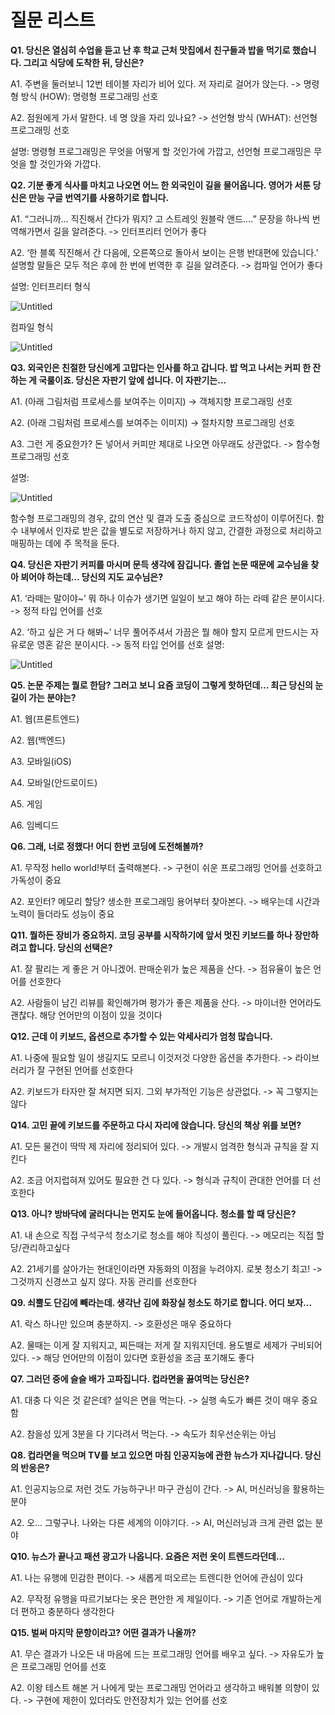 # 질문 리스트

**Q1. 당신은 열심히 수업을 듣고 난 후 학교 근처 맛집에서 친구들과 밥을 먹기로 했습니다. 그리고 식당에 도착한 뒤, 당신은?**

A1. 주변을 둘러보니 12번 테이블 자리가 비어 있다. 저 자리로 걸어가 앉는다. -> 명령형 방식 (HOW): 명령형 프로그래밍 선호

A2. 점원에게 가서 말한다. 네 명 앉을 자리 있나요? -> 선언형 방식 (WHAT): 선언형 프로그래밍 선호

설명: 명령형 프로그래밍은 무엇을 어떻게 할 것인가에 가깝고, 선언형 프로그래밍은 무엇을 할 것인가와 가깝다.

**Q2. 기분 좋게 식사를 마치고 나오면 어느 한 외국인이 길을 물어옵니다. 영어가 서툰 당신은 만능 구글 번역기를 사용하기로 합니다.**

A1. “그러니까… 직진해서 간다가 뭐지? 고 스트레잇 원블락 앤드….” 문장을 하나씩 번역해가면서 길을 알려준다. -> 인터프리터 언어가 좋다

A2. ‘한 블록 직진해서 간 다음에, 오른쪽으로 돌아서 보이는 은행 반대편에 있습니다.’ 설명할 말들은 모두 적은 후에 한 번에 번역한 후 길을 알려준다. -> 컴파일 언어가 좋다

설명:
인터프리터 형식

![Untitled](https://imgur.com/xV2m5vc.png)

컴파일 형식

![Untitled](https://imgur.com/xmdDhNa.png)

**Q3. 외국인은 친절한 당신에게 고맙다는 인사를 하고 갑니다. 밥 먹고 나서는 커피 한 잔 하는 게 국룰이죠. 당신은 자판기 앞에 섭니다. 이 자판기는…**

A1. (아래 그림처럼 프로세스를 보여주는 이미지) -> 객체지향 프로그래밍 선호

A2. (아래 그림처럼 프로세스를 보여주는 이미지) -> 절차지향 프로그래밍 선호

A3. 그런 게 중요한가? 돈 넣어서 커피만 제대로 나오면 아무래도 상관없다. -> 함수형 프로그래밍 선호

설명:

![Untitled](https://imgur.com/0H6cJyS.png)

함수형 프로그래밍의 경우, 값의 연산 및 결과 도출 중심으로 코드작성이 이루어진다. 함수 내부에서 인자로 받은 값을 별도로 저장하거나 하지 않고, 간결한 과정으로 처리하고 매핑하는 데에 주 목적을 둔다.

**Q4. 당신은 자판기 커피를 마시며 문득 생각에 잠깁니다. 졸업 논문 때문에 교수님을 찾아 뵈어야 하는데… 당신의 지도 교수님은?**

A1. ‘라떼는 말이야~’ 뭐 하나 이슈가 생기면 일일이 보고 해야 하는 라떼 같은 분이시다. -> 정적 타입 언어를 선호

A2. ‘하고 싶은 거 다 해봐~’ 너무 풀어주셔서 가끔은 뭘 해야 할지 모르게 만드시는 자유로운 영혼 같은 분이시다. -> 동적 타입 언어를 선호
설명:

![Untitled](https://imgur.com/4CV1mcD.png)

**Q5. 논문 주제는 뭘로 한담? 그러고 보니 요즘 코딩이 그렇게 핫하던데… 최근 당신의 눈길이 가는 분야는?**

A1. 웹(프론트엔드)

A2. 웹(백엔드)

A3. 모바일(iOS)

A4. 모바일(안드로이드)

A5. 게임

A6. 임베디드

**Q6. 그래, 너로 정했다! 어디 한번 코딩에 도전해볼까?** 

A1. 무작정 hello world!부터 출력해본다. -> 구현이 쉬운 프로그래밍 언어를 선호하고 가독성이 중요

A2. 포인터? 메모리 할당? 생소한 프로그래밍 용어부터 찾아본다. -> 배우는데 시간과 노력이 들더라도 성능이 중요

**Q11. 뭘하든 장비가 중요하지. 코딩 공부를 시작하기에 앞서 멋진 키보드를 하나 장만하려고 합니다. 당신의 선택은?**

A1. 잘 팔리는 게 좋은 거 아니겠어. 판매순위가 높은 제품을 산다. -> 점유율이 높은 언어를 선호한다

A2. 사람들이 남긴 리뷰를 확인해가며 평가가 좋은 제품을 산다. -> 마이너한 언어라도 괜찮다. 해당 언어만의 이점이 있을 것이다

**Q12. 근데 이 키보드, 옵션으로 추가할 수 있는 악세사리가 엄청 많습니다.**

A1. 나중에 필요할 일이 생길지도 모르니 이것저것 다양한 옵션을 추가한다.  -> 라이브러리가 잘 구현된 언어를 선호한다

A2. 키보드가 타자만 잘 쳐지면 되지. 그외 부가적인 기능은 상관없다. -> 꼭 그렇지는 않다

**Q14. 고민 끝에 키보드를 주문하고 다시 자리에 앉습니다. 당신의 책상 위를 보면?**

A1. 모든 물건이 딱딱 제 자리에 정리되어 있다. -> 개발시 엄격한 형식과 규칙을 잘 지킨다

A2. 조금 어지럽혀져 있어도 필요한 건 다 있다. -> 형식과 규칙이 관대한 언어를 더 선호한다

**Q13. 아니? 방바닥에 굴러다니는 먼지도 눈에 들어옵니다. 청소를 할 때 당신은?**

A1. 내 손으로 직접 구석구석 청소기로 청소를 해야 직성이 풀린다. -> 메모리는 직접 할당/관리하고싶다

A2. 21세기를 살아가는 현대인이라면 자동화의 이점을 누려야지. 로봇 청소기 최고! -> 그것까지 신경쓰고 싶지 않다. 자동 관리를 선호한다

**Q9. 쇠뿔도 단김에 빼라는데. 생각난 김에 화장실 청소도 하기로 합니다. 어디 보자...**

A1. 락스 하나만 있으며 충분하지. -> 호환성은 매우 중요하다

A2. 물때는 이게 잘 지워지고, 찌든때는 저게 잘 지워지던데. 용도별로 세제가 구비되어있다. -> 해당 언어만의 이점이 있다면 호환성을 조금 포기해도 좋다

**Q7. 그러던 중에 슬슬 배가 고파집니다. 컵라면을 끓여먹는 당신은?**

A1. 대충 다 익은 것 같은데? 설익은 면을 먹는다. -> 실행 속도가 빠른 것이 매우 중요함

A2. 참을성 있게 3분을 다 기다려서 먹는다. -> 속도가 최우선순위는 아님

**Q8. 컵라면을 먹으며 TV를 보고 있으면 마침 인공지능에 관한 뉴스가 지나갑니다. 당신의 반응은?**

A1. 인공지능으로 저런 것도 가능하구나! 마구 관심이 간다. -> AI, 머신러닝을 활용하는 분야

A2. 오... 그렇구나. 나와는 다른 세계의 이야기다. -> AI, 머신러닝과 크게 관련 없는 분야

**Q10. 뉴스가 끝나고 패션 광고가 나옵니다. 요즘은 저런 옷이 트렌드라던데...**

A1. 나는 유행에 민감한 편이다. -> 새롭게 떠오르는 트렌디한 언어에 관심이 있다

A2. 무작정 유행을 따르기보다는 옷은 편안한 게 제일이다. -> 기존 언어로 개발하는게 더 편하고 충분하다 생각한다

**Q15. 벌써 마지막 문항이라고? 어떤 결과가 나올까?**

A1. 무슨 결과가 나오든 내 마음에 드는 프로그래밍 언어를 배우고 싶다. -> 자유도가 높은 프로그래밍 언어를 선호

A2. 이왕 테스트 해본 거 나에게 맞는 프로그래밍 언어라고 생각하고 배워볼 의향이 있다. -> 구현에 제한이 있더라도 안전장치가 있는 언어를 선호
